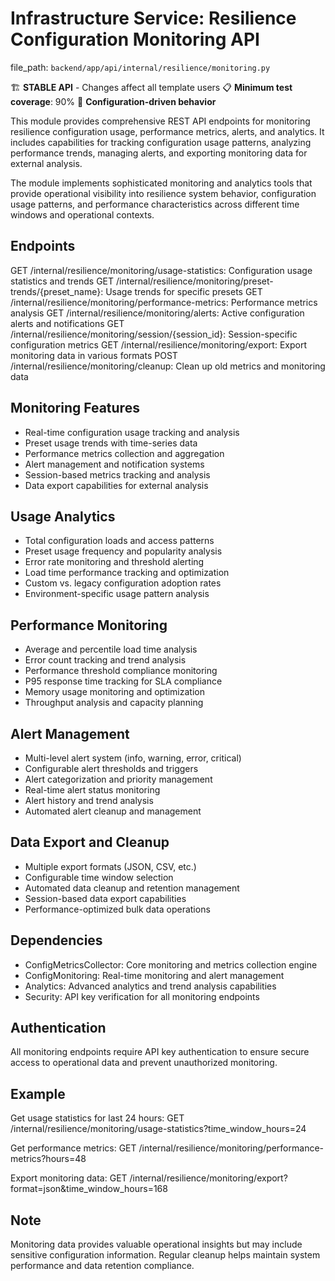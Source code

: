 # Infrastructure Service: Resilience Configuration Monitoring API

  file_path: `backend/app/api/internal/resilience/monitoring.py`

🏗️ **STABLE API** - Changes affect all template users
📋 **Minimum test coverage**: 90%
🔧 **Configuration-driven behavior**

This module provides comprehensive REST API endpoints for monitoring resilience
configuration usage, performance metrics, alerts, and analytics. It includes
capabilities for tracking configuration usage patterns, analyzing performance
trends, managing alerts, and exporting monitoring data for external analysis.

The module implements sophisticated monitoring and analytics tools that provide
operational visibility into resilience system behavior, configuration usage
patterns, and performance characteristics across different time windows and
operational contexts.

## Endpoints

GET /internal/resilience/monitoring/usage-statistics: Configuration usage statistics and trends
GET /internal/resilience/monitoring/preset-trends/{preset_name}: Usage trends for specific presets
GET /internal/resilience/monitoring/performance-metrics: Performance metrics analysis
GET /internal/resilience/monitoring/alerts: Active configuration alerts and notifications
GET /internal/resilience/monitoring/session/{session_id}: Session-specific configuration metrics
GET /internal/resilience/monitoring/export: Export monitoring data in various formats
POST /internal/resilience/monitoring/cleanup: Clean up old metrics and monitoring data

## Monitoring Features

- Real-time configuration usage tracking and analysis
- Preset usage trends with time-series data
- Performance metrics collection and aggregation
- Alert management and notification systems
- Session-based metrics tracking and analysis
- Data export capabilities for external analysis

## Usage Analytics

- Total configuration loads and access patterns
- Preset usage frequency and popularity analysis
- Error rate monitoring and threshold alerting
- Load time performance tracking and optimization
- Custom vs. legacy configuration adoption rates
- Environment-specific usage pattern analysis

## Performance Monitoring

- Average and percentile load time analysis
- Error count tracking and trend analysis
- Performance threshold compliance monitoring
- P95 response time tracking for SLA compliance
- Memory usage monitoring and optimization
- Throughput analysis and capacity planning

## Alert Management

- Multi-level alert system (info, warning, error, critical)
- Configurable alert thresholds and triggers
- Alert categorization and priority management
- Real-time alert status monitoring
- Alert history and trend analysis
- Automated alert cleanup and management

## Data Export and Cleanup

- Multiple export formats (JSON, CSV, etc.)
- Configurable time window selection
- Automated data cleanup and retention management
- Session-based data export capabilities
- Performance-optimized bulk data operations

## Dependencies

- ConfigMetricsCollector: Core monitoring and metrics collection engine
- ConfigMonitoring: Real-time monitoring and alert management
- Analytics: Advanced analytics and trend analysis capabilities
- Security: API key verification for all monitoring endpoints

## Authentication

All monitoring endpoints require API key authentication to ensure
secure access to operational data and prevent unauthorized monitoring.

## Example

Get usage statistics for last 24 hours:
GET /internal/resilience/monitoring/usage-statistics?time_window_hours=24

Get performance metrics:
GET /internal/resilience/monitoring/performance-metrics?hours=48

Export monitoring data:
GET /internal/resilience/monitoring/export?format=json&time_window_hours=168

## Note

Monitoring data provides valuable operational insights but may include
sensitive configuration information. Regular cleanup helps maintain
system performance and data retention compliance.
